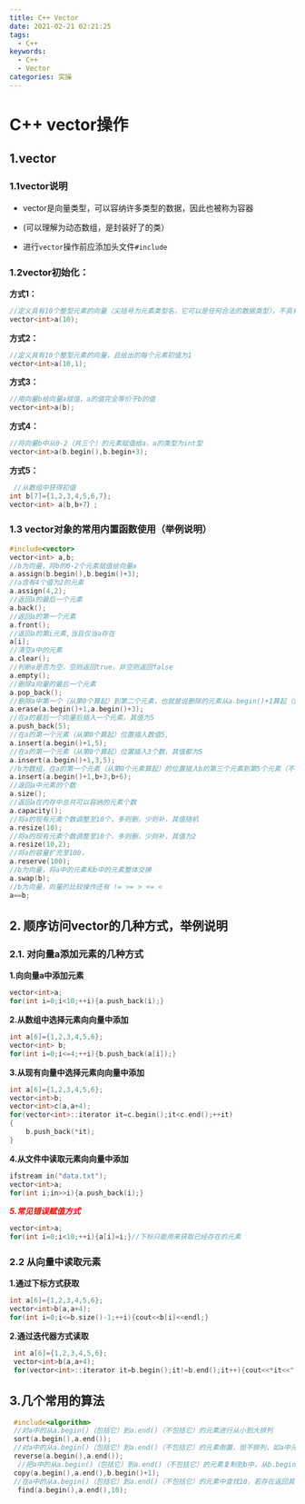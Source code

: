 ```yaml
---
title: C++ Vector
date: 2021-02-21 02:21:25
tags:
  - C++
keywords: 
  - C++
  - Vector
categories: 实操
---
```




# C++ vector操作



## 1.vector



###  1.1vector说明

* vector是向量类型，可以容纳许多类型的数据，因此也被称为容器

* (可以理解为动态数组，是封装好了的类）
* 进行`vector`操作前应添加头文件`#include `<vector> 



### 1.2vector初始化：

**方式1：**

```c++
//定义具有10个整型元素的向量（尖括号为元素类型名，它可以是任何合法的数据类型），不具有初值，其值不确定
vector<int>a(10);
```

**方式2：**

```c++
//定义具有10个整型元素的向量，且给出的每个元素初值为1
vector<int>a(10,1);
```

**方式3：**

```c++
//用向量b给向量a赋值，a的值完全等价于b的值
vector<int>a(b);
```

**方式4：**

```c++
//将向量b中从0-2（共三个）的元素赋值给a，a的类型为int型
vector<int>a(b.begin(),b.begin+3);
```

**方式5：**

```c++
 //从数组中获得初值
int b[7]={1,2,3,4,5,6,7};
vector<int> a(b,b+7）;
```

### 1.3 vector对象的常用内置函数使用（举例说明）

```c++
#include<vector>
vector<int> a,b;
//b为向量，将b的0-2个元素赋值给向量a
a.assign(b.begin(),b.begin()+3);
//a含有4个值为2的元素
a.assign(4,2);
//返回a的最后一个元素
a.back();
//返回a的第一个元素
a.front();
//返回a的第i元素,当且仅当a存在
a[i];
//清空a中的元素
a.clear();
//判断a是否为空，空则返回true，非空则返回false
a.empty();
//删除a向量的最后一个元素
a.pop_back();
//删除a中第一个（从第0个算起）到第二个元素，也就是说删除的元素从a.begin()+1算起（包括它）一直到a.begin()+3（不包括它）结束
a.erase(a.begin()+1,a.begin()+3);
//在a的最后一个向量后插入一个元素，其值为5
a.push_back(5);
//在a的第一个元素（从第0个算起）位置插入数值5,
a.insert(a.begin()+1,5);
//在a的第一个元素（从第0个算起）位置插入3个数，其值都为5
a.insert(a.begin()+1,3,5);
//b为数组，在a的第一个元素（从第0个元素算起）的位置插入b的第三个元素到第5个元素（不包括b+6）
a.insert(a.begin()+1,b+3,b+6);
//返回a中元素的个数
a.size();
//返回a在内存中总共可以容纳的元素个数
a.capacity();
//将a的现有元素个数调整至10个，多则删，少则补，其值随机
a.resize(10);
//将a的现有元素个数调整至10个，多则删，少则补，其值为2
a.resize(10,2);
//将a的容量扩充至100，
a.reserve(100);
//b为向量，将a中的元素和b中的元素整体交换
a.swap(b);
//b为向量，向量的比较操作还有 != >= > <= <
a==b;
```



##  2. 顺序访问vector的几种方式，举例说明



### 2.1. 对向量a添加元素的几种方式

**1.向向量a中添加元素**

```c++
vector<int>a;
for(int i=0;i<10;++i){a.push_back(i);}
```

**2.从数组中选择元素向向量中添加**

```c++
int a[6]={1,2,3,4,5,6};
vector<int> b;
for(int i=0;i<=4;++i){b.push_back(a[i]);}
```

**3.从现有向量中选择元素向向量中添加**

```c++
int a[6]={1,2,3,4,5,6};
vector<int>b;
vector<int>c(a,a+4);
for(vector<int>::iterator it=c.begin();it<c.end();++it)
{
	b.push_back(*it);
}
```

**4.从文件中读取元素向向量中添加**

```c++
ifstream in("data.txt");
vector<int>a;
for(int i;in>>i){a.push_back(i);}
```

***<font color=red>5.常见错误赋值方式</font>***

```c++
vector<int>a;
for(int i=0;i<10;++i){a[i]=i;}//下标只能用来获取已经存在的元素
```



### 2.2 从向量中读取元素

**1.通过下标方式获取**

```c++
int a[6]={1,2,3,4,5,6};
vector<int>b(a,a+4);
for(int i=0;i<=b.size()-1;++i){cout<<b[i]<<endl;}
```

**2.通过迭代器方式读取**

```c++
 int a[6]={1,2,3,4,5,6};
 vector<int>b(a,a+4);
 for(vector<int>::iterator it=b.begin();it!=b.end();it++){cout<<*it<<"  ";}
```



## 3.几个常用的算法

```c++
 #include<algorithm>
 //对a中的从a.begin()（包括它）到a.end()（不包括它）的元素进行从小到大排列
 sort(a.begin(),a.end());
 //对a中的从a.begin()（包括它）到a.end()（不包括它）的元素倒置，但不排列，如a中元素为1,3,2,4,倒置后为4,2,3,1
 reverse(a.begin(),a.end());
  //把a中的从a.begin()（包括它）到a.end()（不包括它）的元素复制到b中，从b.begin()+1的位置（包括它）开始复制，覆盖掉原有元素
 copy(a.begin(),a.end(),b.begin()+1);
 //在a中的从a.begin()（包括它）到a.end()（不包括它）的元素中查找10，若存在返回其在向量中的位置
  find(a.begin(),a.end(),10);
```


